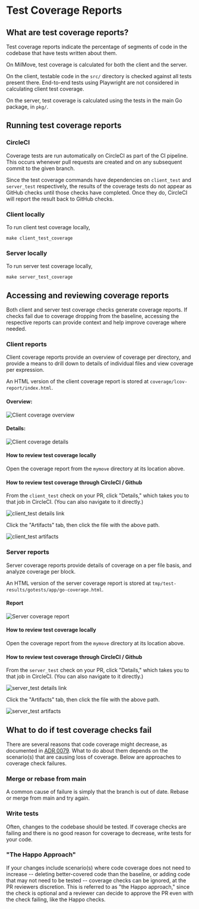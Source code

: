 # Test Coverage Reports
## What are test coverage reports?

Test coverage reports indicate the percentage of segments of code in the codebase that have tests written about them.

On MilMove, test coverage is calculated for both the client and the server.

On the client, testable code in the `src/` directory is checked against all tests present there. End-to-end tests using Playwright are not considered in calculating client test coverage.

On the server, test coverage is calculated using the tests in the main Go package, in `pkg/`.

## Running test coverage reports

### CircleCI
Coverage tests are run automatically on CircleCI as part of the CI pipeline. This occurs whenever pull requests are created and on any subsequent commit to the given branch.

Since the test coverage commands have dependencies on `client_test` and `server_test` respectively, the results of the coverage tests do not appear as GitHub checks until those checks have completed. Once they do, CircleCI will report the result back to GitHub checks.
### Client locally
To run client test coverage locally,
```
make client_test_coverage
```

### Server locally
To run server test coverage locally,
```
make server_test_coverage
```


## Accessing and reviewing coverage reports

Both client and server test coverage checks generate coverage reports. If checks fail due to coverage dropping from the baseline, accessing the respective reports can provide context and help improve coverage where needed.

### Client reports

Client coverage reports provide an overview of coverage per directory, and provide a means to drill down to details of individual files and view coverage per expression.

An HTML version of the client coverage report is stored at `coverage/lcov-report/index.html`.

#### Overview:
![Client coverage overview](/img/cicd/client_coverage_overview.png)

#### Details:
![Client coverage details](/img/cicd/client_coverage_details.png)

#### How to review test coverage locally

Open the coverage report from the `mymove` directory at its location above.

#### How to review test coverage through CircleCI / Github

From the `client_test` check on your PR, click "Details," which takes you to that job in CircleCI. (You can also navigate to it directly.)

![client_test details link](/img/cicd/client_test_details.png)

Click the "Artifacts" tab, then click the file with the above path.

![client_test artifacts](/img/cicd/client_test_artifacts.png)

### Server reports

Server coverage reports provide details of coverage on a per file basis, and analyze coverage per block.

An HTML version of the server coverage report is stored at `tmp/test-results/gotests/app/go-coverage.html`.

#### Report
![Server coverage report](/img/cicd/server_coverage_report.png)

#### How to review test coverage locally

Open the coverage report from the `mymove` directory at its location above.

#### How to review test coverage through CircleCI / Github

From the `server_test` check on your PR, click "Details," which takes you to that job in CircleCI. (You can also navigate to it directly.)

![server_test details link](/img/cicd/server_test_details.png)

Click the "Artifacts" tab, then click the file with the above path.

![server_test artifacts](/img/cicd/server_test_artifacts.png)

## What to do if test coverage checks fail

There are several reasons that code coverage might decrease, as documented in [ADR 0079](https://transcom.github.io/mymove-docs/docs/adrs/develop-strategy-for-ensuring-code-test-coverage/#scenarios-that-result-in-a-test-coverage-decrease). What to do about them depends on the scenario(s) that are causing loss of coverage. Below are approaches to coverage check failures.

### Merge or rebase from main

A common cause of failure is simply that the branch is out of date. Rebase or merge from main and try again.

### Write tests

Often, changes to the codebase should be tested. If coverage checks are failing and there is no good reason for coverage to decrease, write tests for your code.

### "The Happo Approach"

If your changes include scenario(s) where code coverage does not need to increase -- deleting better-covered code than the baseline, or adding code that may not need to be tested -- coverage checks can be ignored, at the PR reviewers discretion. This is referred to as "the Happo approach," since the check is optional and a reviewer can decide to approve the PR even with the check failing, like the Happo checks.
